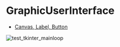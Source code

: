 # GraphicUserInterface

- [Canvas, Label, Button](https://github.com/meticulousdev/GraphicUserInterface/blob/main/Python/test_tkinter_mainloop.py)

![test_tkinter_mainloop](https://github.com/meticulousdev/GraphicUserInterface/assets/83524779/2e45616b-d610-4529-bea3-e3911f4ce40e)
